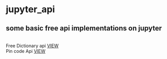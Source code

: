 # jupyter_api
<b><h2>some basic free api implementations on jupyter</h2></b> <br>
Free Dictionary api <a href="https://github.com/JSM33T/jupyter_api/blob/main/api_dictionary.ipynb">VIEW</a><br>
Pin code Api <a href="https://github.com/JSM33T/jupyter_api/blob/main/pincode.ipynb">VIEW</a><br>
